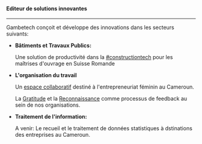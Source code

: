 #### Editeur de solutions innovantes
---

Gambetech conçoit et développe des innovations dans les secteurs suivants:

- __Bâtiments et Travaux Publics:__ 
    
    Une solution de productivité dans la [#constructiontech](https://www.garama.ch "Garama") pour les maîtrises d'ouvrage en Suisse Romande

- __L'organisation du travail__ 

    Un [espace collaboratif]( # "NS Bridge") destiné à l'entrepreneuriat féminin au Cameroun. 

    La [Gratitude](../projects/index.html) et la [Reconnaissance](../projects/index.html) comme processus de feedback au sein de nos organisations.

- __Traitement de l'information:__ 

    A venir: Le recueil et le traitement de données statistiques à dstinations des entreprises au Cameroun.